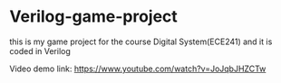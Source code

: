 # Verilog-game-project
this is my game project for the course Digital System(ECE241) and it is coded in Verilog

Video demo link: https://www.youtube.com/watch?v=JoJqbJHZCTw
